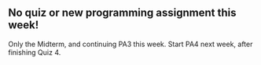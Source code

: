 ## No quiz or new programming assignment this week!

Only the Midterm, and continuing PA3 this week. Start PA4 next week, after finishing Quiz 4.